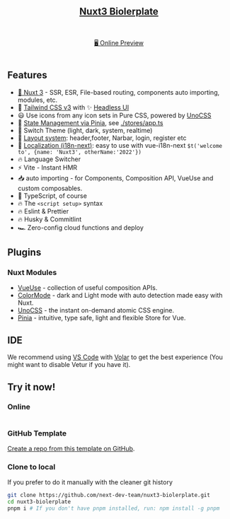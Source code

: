 
<h2 align="center">
<a href="https://github.com/next-dev-team/nuxt3-biolerplate">Nuxt3 Biolerplate</a> 
</h2><br>
<p align="center">
<a href="https://nuxt3-biolerplate.vercel.app//">🖥 Online Preview</a>
<br><br>
<a href="https://stackblitz.com/github/next-dev-team/nuxt3-biolerplate"><img src="https://developer.stackblitz.com/img/open_in_stackblitz.svg" alt=""></a>
</p>

## Features

- [💚 Nuxt 3](https://v3.nuxtjs.org) - SSR, ESR, File-based routing, components auto importing, modules, etc.
- 💨 [Tailwind CSS v3](https://tailwindcss.com/) with ✨ [Headless UI](https://headlessui.dev/)
- 😃 Use icons from any icon sets in Pure CSS, powered by [UnoCSS](https://github.com/antfu/unocss)
- 🍍 [State Management via Pinia](https://pinia.esm.dev), see [./stores/app.ts](./stores/app.ts)
- 🌙 Switch Theme (light, dark, system, realtime)
- 📑 [Layout system](./layouts): header,footer, Narbar, login, register etc
- 🚩 [Localization (i18n-next)](https://github.com/intlify/vue-i18n-next/tree/master/examples/frameworks/nuxt3): easy to use with vue-i18n-next `$t('welcome to', {name: 'Nuxt3', otherName:'2022'})`
- 🔥 Language Switcher
- ⚡️ Vite - Instant HMR
- 📥 auto importing - for Components, Composition API, VueUse and custom composables.
- 🦾 TypeScript, of course
- 🔥 The `<script setup>` syntax
- 🔥 Eslint & Prettier
- 🔥 Husky & Commitlint
- 🏎 Zero-config cloud functions and deploy



## Plugins

### Nuxt Modules

- [VueUse](https://github.com/vueuse/vueuse) - collection of useful composition APIs.
- [ColorMode](https://github.com/nuxt-community/color-mode-module) - dark and Light mode with auto detection made easy with Nuxt.
- [UnoCSS](https://github.com/antfu/unocss) - the instant on-demand atomic CSS engine.
- [Pinia](https://pinia.esm.dev/) - intuitive, type safe, light and flexible Store for Vue.

## IDE

We recommend using [VS Code](https://code.visualstudio.com/) with [Volar](https://github.com/johnsoncodehk/volar) to get the best experience (You might want to disable Vetur if you have it).


## Try it now!

### Online

<a href="https://stackblitz.com/github/antfu/vitesse-nuxt3"><img src="https://developer.stackblitz.com/img/open_in_stackblitz.svg" alt=""></a>

### GitHub Template

[Create a repo from this template on GitHub](https://github.com/antfu/vitesse-nuxt3/generate).

### Clone to local

If you prefer to do it manually with the cleaner git history

```bash
git clone https://github.com/next-dev-team/nuxt3-biolerplate.git
cd nuxt3-biolerplate
pnpm i # If you don't have pnpm installed, run: npm install -g pnpm
```
